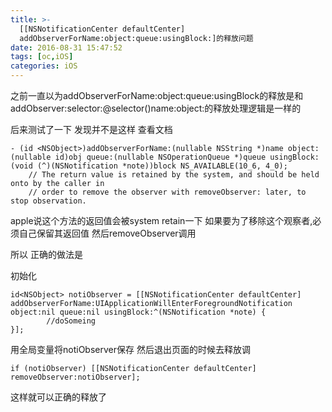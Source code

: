 ```yaml
---
title: >-
  [[NSNotificationCenter defaultCenter]
  addObserverForName:object:queue:usingBlock:]的释放问题
date: 2016-08-31 15:47:52
tags: [oc,iOS]
categories: iOS
---
```



之前一直以为addObserverForName:object:queue:usingBlock的释放是和addObserver:selector:@selector()name:object:的释放处理逻辑是一样的

后来测试了一下 发现并不是这样
查看文档

```
- (id <NSObject>)addObserverForName:(nullable NSString *)name object:(nullable id)obj queue:(nullable NSOperationQueue *)queue usingBlock:(void (^)(NSNotification *note))block NS_AVAILABLE(10_6, 4_0);
    // The return value is retained by the system, and should be held onto by the caller in
    // order to remove the observer with removeObserver: later, to stop observation.

```
apple说这个方法的返回值会被system retain一下 如果要为了移除这个观察者,必须自己保留其返回值 然后removeObserver调用

所以 正确的做法是

初始化

```
id<NSObject> notiObserver = [[NSNotificationCenter defaultCenter] addObserverForName:UIApplicationWillEnterForegroundNotification object:nil queue:nil usingBlock:^(NSNotification *note) {
        //doSomeing
}];
```
用全局变量将notiObserver保存 然后退出页面的时候去释放调

```
if (notiObserver) [[NSNotificationCenter defaultCenter] removeObserver:notiObserver];
```

这样就可以正确的释放了